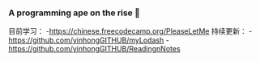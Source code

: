 ### A programming ape on the rise 👋

<!--
**yinhongGITHUB/yinhongGITHUB** is a ✨ _special_ ✨ repository because its `README.md` (this file) appears on your GitHub profile.

Here are some ideas to get you started:

- 🔭 I’m currently working on ...
- 🌱 I’m currently learning ...
- 👯 I’m looking to collaborate on ...
- 🤔 I’m looking for help with ...
- 💬 Ask me about ...
- 📫 How to reach me: ...
- 😄 Pronouns: ...
- ⚡ Fun fact: ...
-->
目前学习：
 -https://chinese.freecodecamp.org/PleaseLetMe
持续更新：
 -https://github.com/yinhongGITHUB/myLodash
 -https://github.com/yinhongGITHUB/ReadingnNotes
